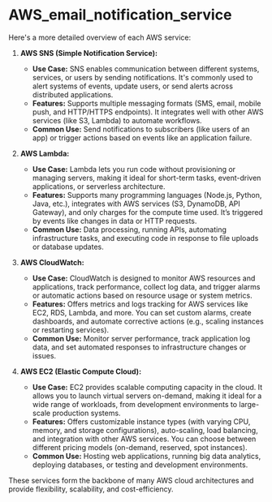 # AWS_email_notification_service<br>
Here's a more detailed overview of each AWS service:

1. **AWS SNS (Simple Notification Service):**
   - **Use Case:** SNS enables communication between different systems, services, or users by sending notifications. It's commonly used to alert systems of events, update users, or send alerts across distributed applications.
   - **Features:** Supports multiple messaging formats (SMS, email, mobile push, and HTTP/HTTPS endpoints). It integrates well with other AWS services (like S3, Lambda) to automate workflows.
   - **Common Use:** Send notifications to subscribers (like users of an app) or trigger actions based on events like an application failure.

2. **AWS Lambda:**
   - **Use Case:** Lambda lets you run code without provisioning or managing servers, making it ideal for short-term tasks, event-driven applications, or serverless architecture.
   - **Features:** Supports many programming languages (Node.js, Python, Java, etc.), integrates with AWS services (S3, DynamoDB, API Gateway), and only charges for the compute time used. It’s triggered by events like changes in data or HTTP requests.
   - **Common Use:** Data processing, running APIs, automating infrastructure tasks, and executing code in response to file uploads or database updates.

3. **AWS CloudWatch:**
   - **Use Case:** CloudWatch is designed to monitor AWS resources and applications, track performance, collect log data, and trigger alarms or automatic actions based on resource usage or system metrics.
   - **Features:** Offers metrics and logs tracking for AWS services like EC2, RDS, Lambda, and more. You can set custom alarms, create dashboards, and automate corrective actions (e.g., scaling instances or restarting services).
   - **Common Use:** Monitor server performance, track application log data, and set automated responses to infrastructure changes or issues.

4. **AWS EC2 (Elastic Compute Cloud):**
   - **Use Case:** EC2 provides scalable computing capacity in the cloud. It allows you to launch virtual servers on-demand, making it ideal for a wide range of workloads, from development environments to large-scale production systems.
   - **Features:** Offers customizable instance types (with varying CPU, memory, and storage configurations), auto-scaling, load balancing, and integration with other AWS services. You can choose between different pricing models (on-demand, reserved, spot instances).
   - **Common Use:** Hosting web applications, running big data analytics, deploying databases, or testing and development environments.

These services form the backbone of many AWS cloud architectures and provide flexibility, scalability, and cost-efficiency.
